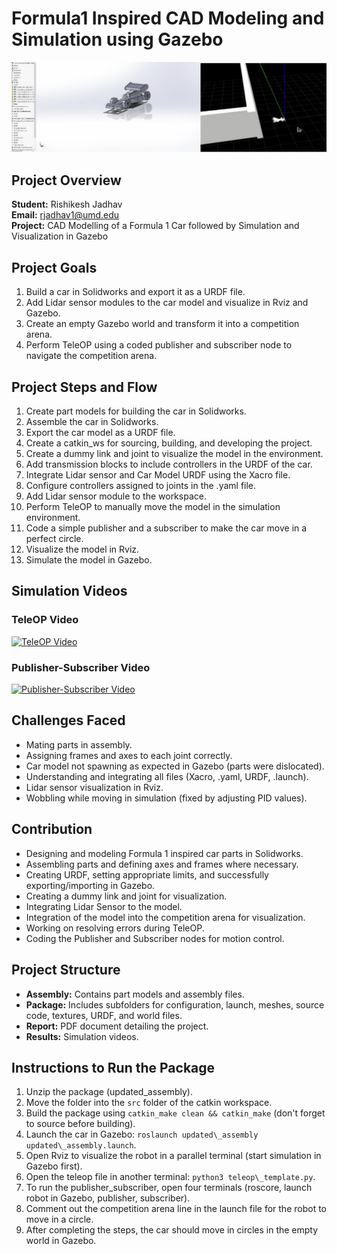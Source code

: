 # Formula1 Inspired CAD Modeling and Simulation using Gazebo

![Formula1 Car](Results/f1_car_cad_gazebo.png)

## Project Overview

**Student:** Rishikesh Jadhav  
**Email:** rjadhav1@umd.edu  
**Project:** CAD Modelling of a Formula 1 Car followed by Simulation and Visualization in Gazebo

## Project Goals

1. Build a car in Solidworks and export it as a URDF file.
2. Add Lidar sensor modules to the car model and visualize in Rviz and Gazebo.
3. Create an empty Gazebo world and transform it into a competition arena.
4. Perform TeleOP using a coded publisher and subscriber node to navigate the competition arena.

## Project Steps and Flow

1. Create part models for building the car in Solidworks.
2. Assemble the car in Solidworks.
3. Export the car model as a URDF file.
4. Create a catkin_ws for sourcing, building, and developing the project.
5. Create a dummy link and joint to visualize the model in the environment.
6. Add transmission blocks to include controllers in the URDF of the car.
7. Integrate Lidar sensor and Car Model URDF using the Xacro file.
8. Configure controllers assigned to joints in the .yaml file.
9. Add Lidar sensor module to the workspace.
10. Perform TeleOP to manually move the model in the simulation environment.
11. Code a simple publisher and a subscriber to make the car move in a perfect circle.
12. Visualize the model in Rviz.
13. Simulate the model in Gazebo.

## Simulation Videos

### TeleOP Video
 [![TeleOP Video](https://img.youtube.com/vi/04WyU0NI-ak/0.jpg)](https://www.youtube.com/watch?v=04WyU0NI-ak)

### Publisher-Subscriber Video
 [![Publisher-Subscriber Video](https://img.youtube.com/vi/1rl0F7T2MxY/0.jpg)](https://www.youtube.com/watch?v=1rl0F7T2MxY)

## Challenges Faced

- Mating parts in assembly.
- Assigning frames and axes to each joint correctly.
- Car model not spawning as expected in Gazebo (parts were dislocated).
- Understanding and integrating all files (Xacro, .yaml, URDF, .launch).
- Lidar sensor visualization in Rviz.
- Wobbling while moving in simulation (fixed by adjusting PID values).

## Contribution

- Designing and modeling Formula 1 inspired car parts in Solidworks.
- Assembling parts and defining axes and frames where necessary.
- Creating URDF, setting appropriate limits, and successfully exporting/importing in Gazebo.
- Creating a dummy link and joint for visualization.
- Integrating Lidar Sensor to the model.
- Integration of the model into the competition arena for visualization.
- Working on resolving errors during TeleOP.
- Coding the Publisher and Subscriber nodes for motion control.

## Project Structure

- **Assembly:** Contains part models and assembly files.
- **Package:** Includes subfolders for configuration, launch, meshes, source code, textures, URDF, and world files.
- **Report:** PDF document detailing the project.
- **Results:** Simulation videos.

## Instructions to Run the Package

1. Unzip the package (updated\_assembly).
2. Move the folder into the `src` folder of the catkin workspace.
3. Build the package using `catkin_make clean && catkin_make` (don't forget to source before building).
4. Launch the car in Gazebo: `roslaunch updated\_assembly updated\_assembly.launch`.
5. Open Rviz to visualize the robot in a parallel terminal (start simulation in Gazebo first).
6. Open the teleop file in another terminal: `python3 teleop\_template.py`.
7. To run the publisher\_subscriber, open four terminals (roscore, launch robot in Gazebo, publisher, subscriber).
8. Comment out the competition arena line in the launch file for the robot to move in a circle.
9. After completing the steps, the car should move in circles in the empty world in Gazebo.
